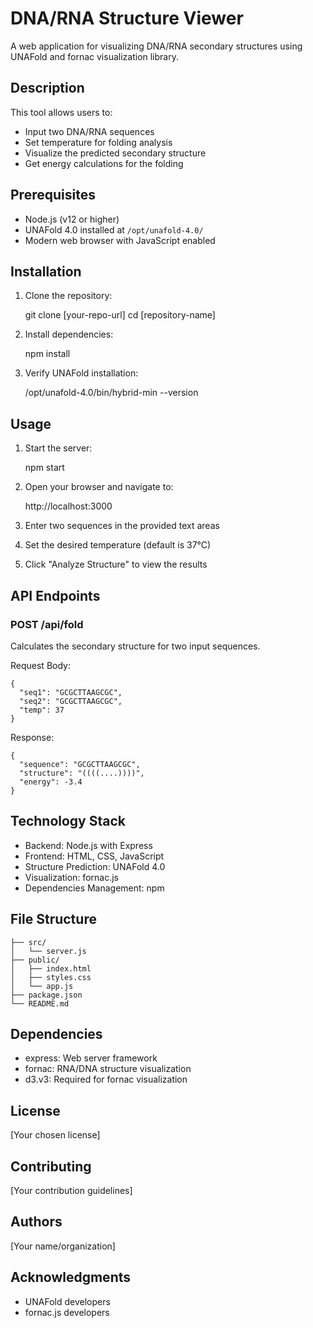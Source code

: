 # DNA/RNA Structure Viewer

A web application for visualizing DNA/RNA secondary structures using UNAFold and fornac visualization library.

## Description

This tool allows users to:
- Input two DNA/RNA sequences
- Set temperature for folding analysis
- Visualize the predicted secondary structure
- Get energy calculations for the folding

## Prerequisites

- Node.js (v12 or higher)
- UNAFold 4.0 installed at `/opt/unafold-4.0/`
- Modern web browser with JavaScript enabled

## Installation

1. Clone the repository:

    git clone [your-repo-url]
    cd [repository-name]

2. Install dependencies:

    npm install

3. Verify UNAFold installation:

    /opt/unafold-4.0/bin/hybrid-min --version

## Usage

1. Start the server:

    npm start

2. Open your browser and navigate to:

    http://localhost:3000

3. Enter two sequences in the provided text areas
4. Set the desired temperature (default is 37°C)
5. Click "Analyze Structure" to view the results

## API Endpoints

### POST /api/fold
Calculates the secondary structure for two input sequences.

Request Body:

    {
      "seq1": "GCGCTTAAGCGC",
      "seq2": "GCGCTTAAGCGC",
      "temp": 37
    }

Response:

    {
      "sequence": "GCGCTTAAGCGC",
      "structure": "((((....))))",
      "energy": -3.4
    }

## Technology Stack

- Backend: Node.js with Express
- Frontend: HTML, CSS, JavaScript
- Structure Prediction: UNAFold 4.0
- Visualization: fornac.js
- Dependencies Management: npm

## File Structure

    ├── src/
    │   └── server.js
    ├── public/
    │   ├── index.html
    │   ├── styles.css
    │   └── app.js
    ├── package.json
    └── README.md

## Dependencies

- express: Web server framework
- fornac: RNA/DNA structure visualization
- d3.v3: Required for fornac visualization

## License

[Your chosen license]

## Contributing

[Your contribution guidelines]

## Authors

[Your name/organization]

## Acknowledgments

- UNAFold developers
- fornac.js developers